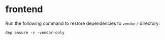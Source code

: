 # frontend

Run the following command to restore dependencies to `vendor/` directory:

    dep ensure -v -vendor-only

